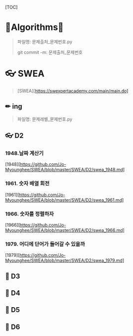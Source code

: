 [TOC]

# 🐢Algorithms🐇

>  파일명: 문제출처_문제번호.py
>
> git commit -m: 문제출처_문제번호



# 👓 SWEA 

>  [SWEA][https://swexpertacademy.com/main/main.do]

## ✏ ing 

> 파일명: 문제레벨_문제번호.py

## 👓 D2

### 1948.날짜 계산기

[1948][https://github.com/Jo-Myounghee/SWEA/blob/master/SWEA/D2/swea_1948.md]

### 1961. 숫자 배열 회전

[1961][https://github.com/Jo-Myounghee/SWEA/blob/master/SWEA/D2/swea_1961.md]

### 1966. 숫자를 정렬하자

[1966][https://github.com/Jo-Myounghee/SWEA/blob/master/SWEA/D2/swea_1966.md]

### 1979. 어디에 단어가 들어갈 수 있을까

[1979][https://github.com/Jo-Myounghee/SWEA/blob/master/SWEA/D2/swea_1979.md]

## 🔹 D3

## 🔹 D4

## 🔹 D5

## 🔹 D6